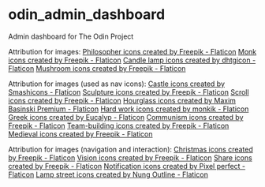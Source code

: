 # odin_admin_dashboard
Admin dashboard for The Odin Project

Attribution for images:
<a href="https://www.flaticon.com/free-icons/philosopher" title="philosopher icons">Philosopher icons created by Freepik - Flaticon</a>
<a href="https://www.flaticon.com/free-icons/monk" title="monk icons">Monk icons created by Freepik - Flaticon</a>
<a href="https://www.flaticon.com/free-icons/candle-lamp" title="candle lamp icons">Candle lamp icons created by dhtgicon - Flaticon</a>
<a href="https://www.flaticon.com/free-icons/mushroom" title="mushroom icons">Mushroom icons created by Freepik - Flaticon</a>

Attribution for images (used as nav icons):
<a href="https://www.flaticon.com/free-icons/castle" title="castle icons">Castle icons created by Smashicons - Flaticon</a>
<a href="https://www.flaticon.com/free-icons/sculpture" title="sculpture icons">Sculpture icons created by Freepik - Flaticon</a>
<a href="https://www.flaticon.com/free-icons/scroll" title="scroll icons">Scroll icons created by Freepik - Flaticon</a>
<a href="https://www.flaticon.com/free-icons/hourglass" title="hourglass icons">Hourglass icons created by Maxim Basinski Premium - Flaticon</a>
<a href="https://www.flaticon.com/free-icons/hard-work" title="hard work icons">Hard work icons created by monkik - Flaticon</a>
<a href="https://www.flaticon.com/free-icons/greek" title="greek icons">Greek icons created by Eucalyp - Flaticon</a>
<a href="https://www.flaticon.com/free-icons/communism" title="communism icons">Communism icons created by Freepik - Flaticon</a>
<a href="https://www.flaticon.com/free-icons/team-building" title="team-building icons">Team-building icons created by Freepik - Flaticon</a>
<a href="https://www.flaticon.com/free-icons/medieval" title="medieval icons">Medieval icons created by Freepik - Flaticon</a>

Attribution for images (navigation and interaction):
<a href="https://www.flaticon.com/free-icons/christmas" title="christmas icons">Christmas icons created by Freepik - Flaticon</a>
<a href="https://www.flaticon.com/free-icons/vision" title="vision icons">Vision icons created by Freepik - Flaticon</a>
<a href="https://www.flaticon.com/free-icons/share" title="share icons">Share icons created by Freepik - Flaticon</a>
<a href="https://www.flaticon.com/free-icons/notification" title="notification icons">Notification icons created by Pixel perfect - Flaticon</a>
<a href="https://www.flaticon.com/free-icons/lamp-street" title="lamp street icons">Lamp street icons created by Nung Outline - Flaticon</a>
